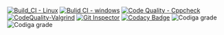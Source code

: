 [![Build_CI - Linux](https://github.com/bhsmadhuri/M1_LadiesBeautyparlourMenu/actions/workflows/linux.yml/badge.svg)](https://github.com/bhsmadhuri/M1_LadiesBeautyparlourMenu/actions/workflows/linux.yml)
[![Bulid CI - windows](https://github.com/bhsmadhuri/M1_LadiesBeautyparlourMenu/actions/workflows/Windows.yml/badge.svg)](https://github.com/bhsmadhuri/M1_LadiesBeautyparlourMenu/actions/workflows/Windows.yml)
[![Code Quality - Cppcheck](https://github.com/bhsmadhuri/M1_LadiesBeautyparlourMenu/actions/workflows/code-check.yml/badge.svg)](https://github.com/bhsmadhuri/M1_LadiesBeautyparlourMenu/actions/workflows/code-check.yml)
[![CodeQuality-Valgrind](https://github.com/bhsmadhuri/M1_LadiesBeautyparlourMenu/actions/workflows/Valgrind.yml/badge.svg)](https://github.com/bhsmadhuri/M1_LadiesBeautyparlourMenu/actions/workflows/Valgrind.yml)
[![Git Inspector](https://github.com/bhsmadhuri/M1_LadiesBeautyparlourMenu/actions/workflows/git_inspector.yml/badge.svg)](https://github.com/bhsmadhuri/M1_LadiesBeautyparlourMenu/actions/workflows/git_inspector.yml)
[![Codacy Badge](https://app.codacy.com/project/badge/Grade/09903247531e466ab07882e0e0920fd4)](https://www.codacy.com/gh/bhsmadhuri/M1_LadiesBeautyparlourMenu/dashboard?utm_source=github.com&amp;utm_medium=referral&amp;utm_content=bhsmadhuri/M1_LadiesBeautyparlourMenu&amp;utm_campaign=Badge_Grade)
![Codiga grade](https://api.codiga.io/project/32267/score/svg)
![Codiga grade](https://api.codiga.io/project/32267/status/svg)
